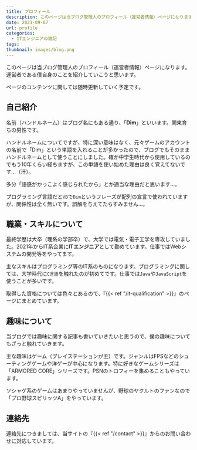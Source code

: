 ```yaml
---
title: プロフィール
description: このページは当ブログ管理人のプロフィール（運営者情報）ページになります。運営者である僕自身のことを紹介していこうと思います。
date: 2021-09-07
url: profile
categories:
  - ITエンジニアの雑記
tags: 
thumbnail: images/blog.png
---
```


このページは当ブログ管理人のプロフィール（運営者情報）ページになります。運営者である僕自身のことを紹介していこうと思います。

ページのコンテンツに関しては随時更新していく予定です。

## 自己紹介

名前（ハンドルネーム）はブログ名にもある通り、「**Dim**」といいます。関東育ちの男性です。

ハンドルネームについてですが、特に深い意味はなく、元々ゲームのアカウントの名前で「Dim」という単語を入れることが多かったので、ブログでもそのままハンドルネームとして使うことにしました。確か中学生時代から使用しているのでもう10年くらい経ちますが、この単語を使い始めた理由は良く覚えてないです…（汗）。

多分「語感がかっこよく感じられたから」とか適当な理由だと思います…。

プログラミング言語だと`VB`で`Dim`というフレーズが配列の宣言で使われていますが、関係性は全く無いです。誤解を与えてたらすみません…。

## 職業・スキルについて

最終学歴は大卒（理系の学部卒）で、大学では電気・電子工学を専攻していました。2021年からIT系企業に**ITエンジニア**として勤めています。仕事ではWebシステムの開発等をやってます。

主なスキルはプログラミング等のIT系のものになります。プログラミングに関しては、大学時代に`C言語`を触れたのが初めてです。仕事では`Java`や`JavaScript`を使うことが多いです。

取得した資格については色々とあるので、『{{< ref "/it-qualification" >}}』のページにまとめています。

## 趣味について

当ブログでは趣味に関する記事も書いていきたいと思うので、僕の趣味についてもざっと触れていきます。

主な趣味はゲーム（プレイステーションが主）です。ジャンルはFPSなどのシューティングゲームや洋ゲーが中心になります。特に好きなゲームシリーズは「ARMORED CORE」シリーズです。PSNのトロフィーを集めることもやっています。

ソシャゲ系のゲームはあまりやっていませんが、野球のヤクルトのファンなので「プロ野球スピリッツA」をやっています。

## 連絡先

連絡先につきましては、当サイトの『{{< ref "/contact" >}}』からのお問い合わせに対応しています。